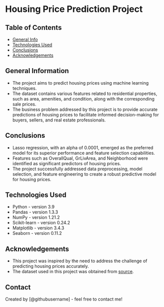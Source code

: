 # Housing Price Prediction Project

## Table of Contents
* [General Info](#general-information)
* [Technologies Used](#technologies-used)
* [Conclusions](#conclusions)
* [Acknowledgements](#acknowledgements)

## General Information
- The project aims to predict housing prices using machine learning techniques.
- The dataset contains various features related to residential properties, such as area, amenities, and condition, along with the corresponding sale prices.
- The business problem addressed by this project is to provide accurate predictions of housing prices to facilitate informed decision-making for buyers, sellers, and real estate professionals.

## Conclusions
- Lasso regression, with an alpha of 0.0001, emerged as the preferred model for its superior performance and feature selection capabilities.
- Features such as OverallQual, GrLivArea, and Neighborhood were identified as significant predictors of housing prices.
- The project successfully addressed data preprocessing, model selection, and feature engineering to create a robust predictive model for housing prices.

## Technologies Used
- Python - version 3.9
- Pandas - version 1.3.3
- NumPy - version 1.21.2
- Scikit-learn - version 0.24.2
- Matplotlib - version 3.4.3
- Seaborn - version 0.11.2

## Acknowledgements
- This project was inspired by the need to address the challenge of predicting housing prices accurately.
- The dataset used in this project was obtained from [source](https://www.example.com).

## Contact
Created by [@githubusername] - feel free to contact me!